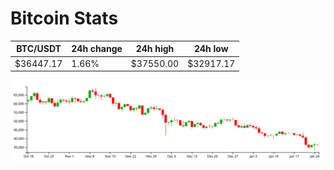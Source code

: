 # Bitcoin Stats

BTC/USDT|24h change|24h high|24h low|
|---|---|---|---|
|$36447.17|1.66%|$37550.00|$32917.17|

<img src="./chart.svg">
